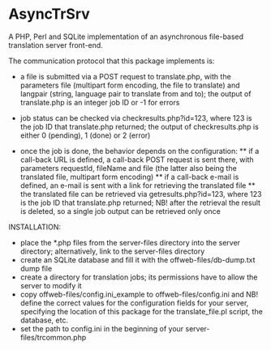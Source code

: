 AsyncTrSrv
==========

A PHP, Perl and SQLite implementation of an asynchronous file-based translation server front-end.

The communication protocol that this package implements is:

* a file is submitted via a POST request to translate.php,
with the parameters file (multipart form encoding, the file to translate) and langpair (string, language pair to
translate from and to); the output of translate.php is an integer job ID or -1 for errors

* job status can be checked via checkresults.php?id=123, where 123 is the job ID that translate.php returned;
the output of checkresults.php is either 0 (pending), 1 (done) or 2 (error)

* once the job is done, the behavior depends on the configuration:
** if a call-back URL is defined, a call-back POST request is sent there, with parameters requestId, fileName and file
  (the latter also being the translated file, multipart form encoding)
** if a call-back e-mail is defined, an e-mail is sent with a link for retrieving the translated file
** the translated file can be retrieved via getresults.php?id=123, where 123 is the job ID that translate.php returned;
NB! after the retrieval the result is deleted, so a single job output can be retrieved only once

INSTALLATION:
- place the \*.php files from the server-files directory into the server directory; alternatively,
  link to the server-files directory
- create an SQLite database and fill it with the offweb-files/db-dump.txt dump file
- create a directory for translation jobs; its permissions have to allow the server to modify it
- copy offweb-files/config.ini_example to offweb-files/config.ini and NB! define the correct values
  for the configuration fields for your server, specifying the location of this package for the
  translate_file.pl script, the database, etc.
- set the path to config.ini in the beginning of your server-files/trcommon.php
